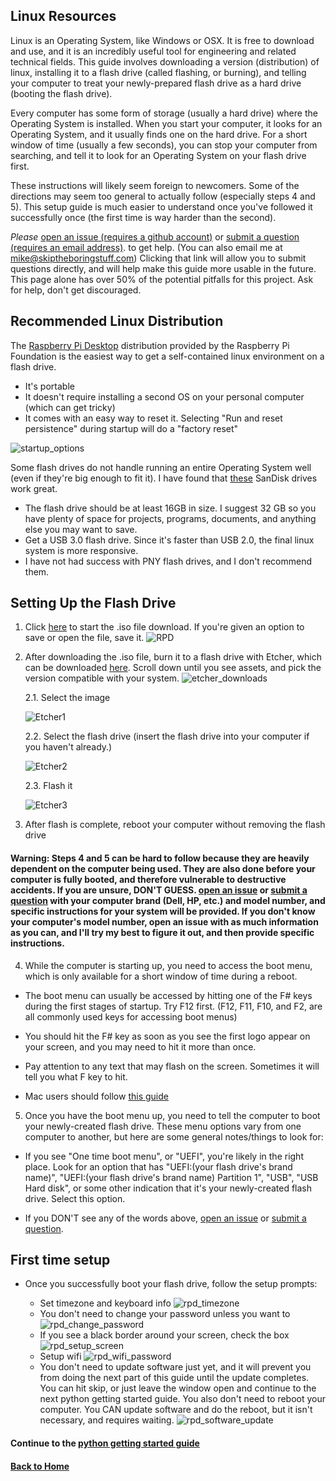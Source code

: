 ## Linux Resources

Linux is an Operating System, like Windows or OSX. It is free to download and use, and it is an incredibly useful tool for engineering and related technical fields. This guide involves downloading a version (distribution) of linux, installing it to a flash drive (called flashing, or burning), and telling your computer to treat your newly-prepared flash drive as a hard drive (booting the flash drive).

Every computer has some form of storage (usually a hard drive) where the Operating System is installed. When you start your computer, it looks for an Operating System, and it usually finds one on the hard drive. For a short window of time (usually a few seconds), you can stop your computer from searching, and tell it to look for an Operating System on your flash drive first.

These instructions will likely seem foreign to newcomers. Some of the directions may seem too general to actually follow (especially steps 4 and 5). This setup guide is much easier to understand once you've followed it successfully once (the first time is way harder than the second).

_Please_ [open an issue (requires a github account)](https://github.com/mzurzolo/STBS/issues) or [submit a question (requires an email address)](QuestionForm.md). to get help. (You can also email me at mike@skiptheboringstuff.com) Clicking that link will allow you to submit questions directly, and will help make this guide more usable in the future. This page alone has over 50% of the potential pitfalls for this project. Ask for help, don't get discouraged.

## Recommended Linux Distribution

The [Raspberry Pi Desktop](https://www.raspberrypi.org/downloads/raspberry-pi-desktop/) distribution provided by the Raspberry Pi Foundation is the easiest way to get a self-contained linux environment on a flash drive.

- It's portable
- It doesn't require installing a second OS on your personal computer (which can get tricky)
- It comes with an easy way to reset it. Selecting "Run and reset persistence" during startup will do a "factory reset"

![startup_options](Pictures/startup_options.png)

Some flash drives do not handle running an entire Operating System well (even if they're big enough to fit it). I have found that [these](https://www.amazon.com/SanDisk-Ultra-Flair-Flash-Drive/dp/B015CH1JIW/ref=sxin_4_sxwds-bovbs?crid=QV1LBMTH6TQK&keywords=sandisk%2Busb%2B3.0%2Bflash%2Bdrives&pd_rd_i=B015CH1NAQ&pd_rd_r=79bd4b04-892b-4203-bff4-d45c097a402b&pd_rd_w=jwEjY&pd_rd_wg=la3ML&pf_rd_p=55b738be-ff12-48ad-8ad2-6a14afb06d32&pf_rd_r=082CXTJ7NZ8P5B31AQEJ&qid=1560481825&s=gateway&sprefix=sandisk%2Busb%2Caps%2C465&th=1) SanDisk drives work great.

- The flash drive should be at least 16GB in size. I suggest 32 GB so you have plenty of space for projects, programs, documents, and anything else you may want to save.
- Get a USB 3.0 flash drive. Since it's faster than USB 2.0, the final linux system is more responsive.
- I have not had success with PNY flash drives, and I don't recommend them.

## Setting Up the Flash Drive

1. Click [here](https://downloads.raspberrypi.org/rpd_x86_latest) to start the .iso file download. If you're given an option to save or open the file, save it. ![RPD](Pictures/rpd_iso_download.png)
2. After downloading the .iso file, burn it to a flash drive with Etcher, which can be downloaded [here](https://etcher.io/). Scroll down until you see assets, and pick the version compatible with your system. ![etcher_downloads](Pictures/etcher_downloads_screen.png)

    2.1. Select the image

    ![Etcher1](Pictures/etcher.png)

    2.2. Select the flash drive (insert the flash drive into your computer if you haven't already.)

    ![Etcher2](Pictures/etcher2.png)

    2.3. Flash it

    ![Etcher3](Pictures/etcher3.png)
3. After flash is complete, reboot your computer without removing the flash drive

#### Warning: Steps 4 and 5 can be hard to follow because they are heavily dependent on the computer being used. They are also done before your computer is fully booted, and therefore vulnerable to destructive accidents. If you are unsure, DON'T GUESS. [open an issue](https://github.com/mzurzolo/STBS/issues) or [submit a question](QuestionForm.md) with your computer brand (Dell, HP, etc.) and model number, and specific instructions for your system will be provided. If you don't know your computer's model number, open an issue with as much information as you can, and I'll try my best to figure it out, and then provide specific instructions.

4. While the computer is starting up, you need to access the boot menu, which is only available for a short window of time during a reboot.

  - The boot menu can usually be accessed by hitting one of the F# keys during the first stages of startup. Try F12 first. (F12, F11, F10, and F2, are all commonly used keys for accessing boot menus)

  - You should hit the F# key as soon as you see the first logo appear on your screen, and you may need to hit it more than once.

  - Pay attention to any text that may flash on the screen. Sometimes it will tell you what F key to hit.

  - Mac users should follow [this guide](https://support.apple.com/en-us/HT202796)

5. Once you have the boot menu up, you need to tell the computer to boot your newly-created flash drive. These menu options vary from one computer to another, but here are some general notes/things to look for:

  - If you see "One time boot menu", or "UEFI", you're likely in the right place. Look for an option that has "UEFI:(your flash drive's brand name)", "UEFI:(your flash drive's brand name) Partition 1", "USB", "USB Hard disk", or some other indication that it's your newly-created flash drive. Select this option.

  - If you DON'T see any of the words above, [open an issue](https://github.com/mzurzolo/STBS/issues) or [submit a question](QuestionForm.md).

## First time setup

- Once you successfully boot your flash drive, follow the setup prompts:

  - Set timezone and keyboard info ![rpd_timezone](Pictures/rpd_set_timezone.png)
  - You don't need to change your password unless you want to ![rpd_change_password](Pictures/rpd_change_password.png)
  - If you see a black border around your screen, check the box ![rpd_setup_screen](Pictures/rpd_setup_screen.png)
  - Setup wifi ![rpd_wifi_password](Pictures/rpd_wifi_password.png)
  - You don't need to update software just yet, and it will prevent you from doing the next part of this guide until the update completes. You can hit skip, or just leave the window open and continue to the next python getting started guide. You also don't need to reboot your computer. You CAN update software and do the reboot, but it isn't necessary, and requires waiting. ![rpd_software_update](Pictures/rpd_software_update.png)

#### Continue to the [python getting started guide](../Python/README.md)

#### [Back to Home](https://skiptheboringstuff.com)
